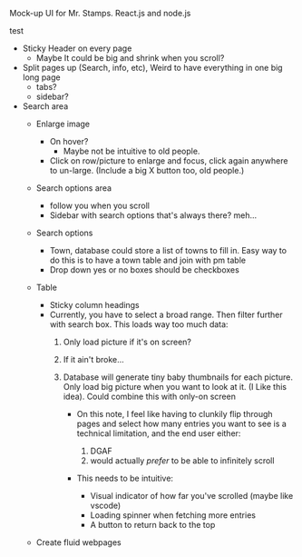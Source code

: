 Mock-up UI for Mr. Stamps.
React.js and node.js


test

- Sticky Header on every page
  - Maybe It could be big and shrink when you scroll?
- Split pages up (Search, info, etc), Weird to have everything in one big long page
  - tabs?
  - sidebar?
- Search area
  - Enlarge image
    - On hover?
      - Maybe not be intuitive to old people.
    - Click on row/picture to enlarge and focus, click again anywhere to un-large. 
  (Include a big X button too, old people.) 
  - Search options area
    - follow you when you scroll  
    - Sidebar with search options that's always there? meh...
  - Search options
    - Town, database could store a list of towns to fill in.
      Easy way to do this is to have a town table and join with pm table
    - Drop down yes or no boxes should be checkboxes
  
  - Table
    - Sticky column headings 
    - Currently, you have to select a broad range. Then filter further with search box. This loads way too much data:
      1. Only load picture if it's on screen? 
      2. If it ain't broke...
      2. Database will generate tiny baby thumbnails for each picture. Only load big picture when you want to look at it.
      (I Like this idea).
      Could combine this with only-on screen

         - On this note, I feel like having to clunkily flip through pages and select how many entries you want to see is a technical limitation, and 
         the end user either: 
           1. DGAF
           2. would actually *prefer* to be able to infinitely scroll
       
         - This needs to be intuitive:
           - Visual indicator of how far you've scrolled (maybe like vscode)
           - Loading spinner when fetching more entries
           - A button to return back to the top
          
  - Create fluid webpages
